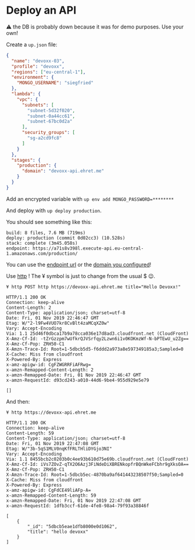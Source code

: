 # Deploy an API

:warning: the DB is probably down because it was for demo purposes. Use your own!

Create a `up.json` file:

```json
{
  "name": "devoxx-03",
  "profile": "devoxx",
  "regions": ["eu-central-1"],
  "environment": {
    "MONGO_USERNAME": "siegfried"
  },
  "lambda": {
    "vpc": {
      "subnets": [
        "subnet-5d32f020",
        "subnet-0a44cc61",
        "subnet-67bc0d2a"
      ],
      "security_groups": [
        "sg-a2cd9fc8"
      ]
    }
  },
  "stages": {
    "production": {
      "domain": "devoxx-api.ehret.me"
    }
  }
}
```

Add an encrypted variable with `up env add MONGO_PASSWORD=********`

And deploy with `up deploy production`.

You should see something like this:

```
build: 8 files, 7.6 MB (719ms)
deploy: production (commit 0d02cc3) (10.528s)
stack: complete (3m45.058s)
endpoint: https://a71s8v398l.execute-api.eu-central-1.amazonaws.com/production/
```

You can use the [endpoint url](https://a71s8v398l.execute-api.eu-central-1.amazonaws.com/production/) or the [domain you configured](https://devoxx-api.ehret.me/)!

Use [http](https://httpie.org/) ! The ¥ symbol is just to change from the usual $ :wink:.

```
¥ http POST http https://devoxx-api.ehret.me title="Hello Devoxx!"

HTTP/1.1 200 OK
Connection: keep-alive
Content-Length: 2
Content-Type: application/json; charset=utf-8
Date: Fri, 01 Nov 2019 22:46:47 GMT
Etag: W/"2-l9Fw4VUO7kr8CvBlt4zaMCqXZ0w"
Vary: Accept-Encoding
Via: 1.1 25d46f0dbca17b9a78cca036e17d8ad3.cloudfront.net (CloudFront)
X-Amz-Cf-Id: -tZrGzzpm7wUfkrQJVSrfqy2Lzwn6i1v0KOKmzWf-N-bPTEwU_u2Zg==
X-Amz-Cf-Pop: ZRH50-C1
X-Amzn-Trace-Id: Root=1-5dbcb5d5-f6ddd2a973a8e597349185a3;Sampled=0
X-Cache: Miss from cloudfront
X-Powered-By: Express
x-amz-apigw-id: CgFZWGRRFiAFRwg=
x-amzn-Remapped-Content-Length: 2
x-amzn-Remapped-Date: Fri, 01 Nov 2019 22:46:47 GMT
x-amzn-RequestId: d93cd243-a010-44d6-9be4-955d929e5e79

[]
```

And then:

```
¥ http https://devoxx-api.ehret.me

HTTP/1.1 200 OK
Connection: keep-alive
Content-Length: 59
Content-Type: application/json; charset=utf-8
Date: Fri, 01 Nov 2019 22:47:08 GMT
Etag: W/"3b-5qS1MLV0nqKfFRLTHliDYGjo3NI"
Vary: Accept-Encoding
Via: 1.1 8455bcb2c0203b0c4ee93b610d75e69b.cloudfront.net (CloudFront)
X-Amz-Cf-Id: iVs7ZOvZ-qTX2O6Azj3FiNdeDiXBRENkopfrBQnWkeFCbhr9gXksOA==
X-Amz-Cf-Pop: ZRH50-C1
X-Amzn-Trace-Id: Root=1-5dbcb5ec-4870ba9af641443238507f50;Sampled=0
X-Cache: Miss from cloudfront
X-Powered-By: Express
x-amz-apigw-id: CgFdCE49liAFp-A=
x-amzn-Remapped-Content-Length: 59
x-amzn-Remapped-Date: Fri, 01 Nov 2019 22:47:08 GMT
x-amzn-RequestId: 1dfb3ccf-61de-4fe8-98a4-79f93a38846f

[
    {
        "_id": "5dbcb5eae1dfb8000e0d1062",
        "title": "hello devoxx"
    }
]
```